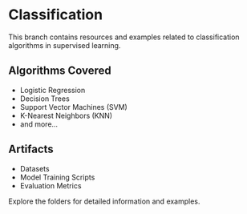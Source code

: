 # Classification

This branch contains resources and examples related to classification algorithms in supervised learning.

## Algorithms Covered

- Logistic Regression
- Decision Trees
- Support Vector Machines (SVM)
- K-Nearest Neighbors (KNN)
- and more...

## Artifacts

- Datasets
- Model Training Scripts
- Evaluation Metrics

Explore the folders for detailed information and examples.
